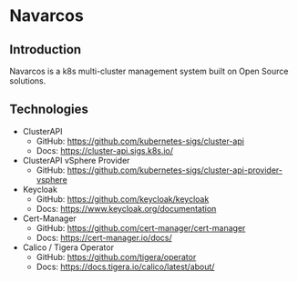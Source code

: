 # Navarcos

## Introduction

Navarcos is a k8s multi-cluster management system built on Open Source solutions.

## Technologies

- ClusterAPI
  - GitHub: https://github.com/kubernetes-sigs/cluster-api
  - Docs: https://cluster-api.sigs.k8s.io/
- ClusterAPI vSphere Provider
  - GitHub: https://github.com/kubernetes-sigs/cluster-api-provider-vsphere
- Keycloak
  - GitHub: https://github.com/keycloak/keycloak
  - Docs: https://www.keycloak.org/documentation
- Cert-Manager
  - GitHub: https://github.com/cert-manager/cert-manager
  - Docs: https://cert-manager.io/docs/
- Calico / Tigera Operator
  - GitHub: https://github.com/tigera/operator
  - Docs: https://docs.tigera.io/calico/latest/about/
